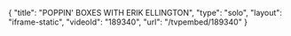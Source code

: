 {
    "title": "POPPIN' BOXES WITH ERIK ELLINGTON",
    "type": "solo",
    "layout": "iframe-static",
    "videoId": "189340",
    "url": "\/tvpembed\/189340"
}
